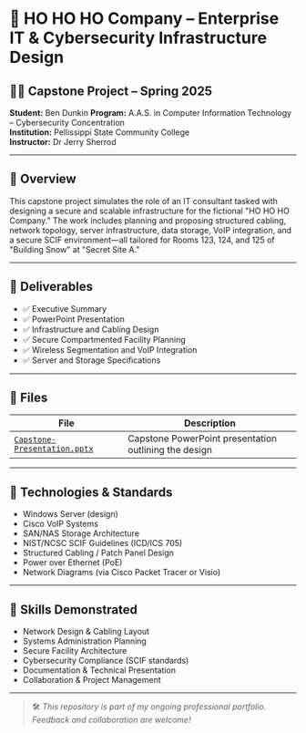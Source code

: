 # 🎄 HO HO HO Company – Enterprise IT & Cybersecurity Infrastructure Design

## 🧑‍💻 Capstone Project – Spring 2025  
**Student:** Ben Dunkin 
**Program:** A.A.S. in Computer Information Technology – Cybersecurity Concentration  
**Institution:** Pellissippi State Community College  
**Instructor:** Dr Jerry Sherrod

---

## 📘 Overview

This capstone project simulates the role of an IT consultant tasked with designing a secure and scalable infrastructure for the fictional "HO HO HO Company." The work includes planning and proposing structured cabling, network topology, server infrastructure, data storage, VoIP integration, and a secure SCIF environment—all tailored for Rooms 123, 124, and 125 of "Building Snow" at "Secret Site A."

---

## 🧾 Deliverables

- ✅ Executive Summary  
- ✅ PowerPoint Presentation  
- ✅ Infrastructure and Cabling Design  
- ✅ Secure Compartmented Facility Planning  
- ✅ Wireless Segmentation and VoIP Integration  
- ✅ Server and Storage Specifications  

---

## 📂 Files

| File | Description |
|------|-------------|
| [`Capstone-Presentation.pptx`](./Capstone-Presentation.pptx) | Capstone PowerPoint presentation outlining the design |


---

## 🔧 Technologies & Standards

- Windows Server (design)
- Cisco VoIP Systems
- SAN/NAS Storage Architecture
- NIST/NCSC SCIF Guidelines (ICD/ICS 705)
- Structured Cabling / Patch Panel Design
- Power over Ethernet (PoE)
- Network Diagrams (via Cisco Packet Tracer or Visio)

---

## 🧠 Skills Demonstrated

- Network Design & Cabling Layout
- Systems Administration Planning
- Secure Facility Architecture
- Cybersecurity Compliance (SCIF standards)
- Documentation & Technical Presentation
- Collaboration & Project Management

---

> 🛠️ *This repository is part of my ongoing professional portfolio. Feedback and collaboration are welcome!*

